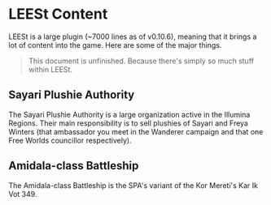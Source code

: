 # LEESt Content
LEESt is a large plugin (~7000 lines as of v0.10.6), meaning that it brings a lot of content into the game. Here are some of the major things.

> This document is unfinished. Because there's simply so much stuff within LEESt.

## Sayari Plushie Authority
The Sayari Plushie Authority is a large organization active in the Illumina Regions. Their main responsibility is to sell plushies of Sayari and Freya Winters (that ambassador you meet in the Wanderer campaign and that one Free Worlds councillor respectively).

## Amidala-class Battleship
The Amidala-class Battleship is the SPA's variant of the Kor Mereti's Kar Ik Vot 349.
